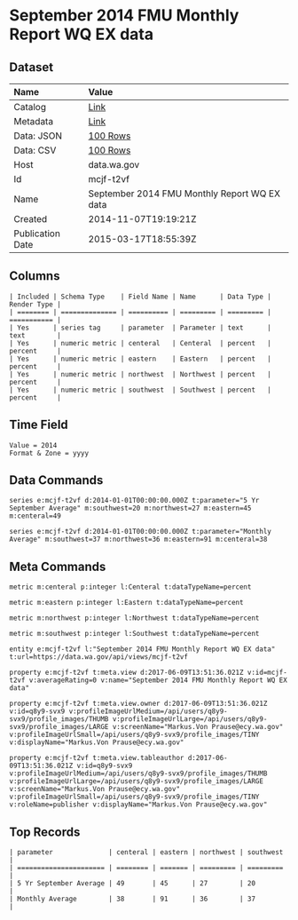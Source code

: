 # September 2014 FMU Monthly Report WQ EX data

## Dataset

| Name | Value |
| :--- | :---- |
| Catalog | [Link](https://catalog.data.gov/dataset/september-2014-fmu-monthly-report-wq-ex-data-c3e7d) |
| Metadata | [Link](https://data.wa.gov/api/views/mcjf-t2vf) |
| Data: JSON | [100 Rows](https://data.wa.gov/api/views/mcjf-t2vf/rows.json?max_rows=100) |
| Data: CSV | [100 Rows](https://data.wa.gov/api/views/mcjf-t2vf/rows.csv?max_rows=100) |
| Host | data.wa.gov |
| Id | mcjf-t2vf |
| Name | September 2014 FMU Monthly Report WQ EX data |
| Created | 2014-11-07T19:19:21Z |
| Publication Date | 2015-03-17T18:55:39Z |

## Columns

```ls
| Included | Schema Type    | Field Name | Name      | Data Type | Render Type |
| ======== | ============== | ========== | ========= | ========= | =========== |
| Yes      | series tag     | parameter  | Parameter | text      | text        |
| Yes      | numeric metric | centeral   | Centeral  | percent   | percent     |
| Yes      | numeric metric | eastern    | Eastern   | percent   | percent     |
| Yes      | numeric metric | northwest  | Northwest | percent   | percent     |
| Yes      | numeric metric | southwest  | Southwest | percent   | percent     |
```

## Time Field

```ls
Value = 2014
Format & Zone = yyyy
```

## Data Commands

```ls
series e:mcjf-t2vf d:2014-01-01T00:00:00.000Z t:parameter="5 Yr September Average" m:southwest=20 m:northwest=27 m:eastern=45 m:centeral=49

series e:mcjf-t2vf d:2014-01-01T00:00:00.000Z t:parameter="Monthly Average" m:southwest=37 m:northwest=36 m:eastern=91 m:centeral=38
```

## Meta Commands

```ls
metric m:centeral p:integer l:Centeral t:dataTypeName=percent

metric m:eastern p:integer l:Eastern t:dataTypeName=percent

metric m:northwest p:integer l:Northwest t:dataTypeName=percent

metric m:southwest p:integer l:Southwest t:dataTypeName=percent

entity e:mcjf-t2vf l:"September 2014 FMU Monthly Report WQ EX data" t:url=https://data.wa.gov/api/views/mcjf-t2vf

property e:mcjf-t2vf t:meta.view d:2017-06-09T13:51:36.021Z v:id=mcjf-t2vf v:averageRating=0 v:name="September 2014 FMU Monthly Report WQ EX data"

property e:mcjf-t2vf t:meta.view.owner d:2017-06-09T13:51:36.021Z v:id=q8y9-svx9 v:profileImageUrlMedium=/api/users/q8y9-svx9/profile_images/THUMB v:profileImageUrlLarge=/api/users/q8y9-svx9/profile_images/LARGE v:screenName="Markus.Von Prause@ecy.wa.gov" v:profileImageUrlSmall=/api/users/q8y9-svx9/profile_images/TINY v:displayName="Markus.Von Prause@ecy.wa.gov"

property e:mcjf-t2vf t:meta.view.tableauthor d:2017-06-09T13:51:36.021Z v:id=q8y9-svx9 v:profileImageUrlMedium=/api/users/q8y9-svx9/profile_images/THUMB v:profileImageUrlLarge=/api/users/q8y9-svx9/profile_images/LARGE v:screenName="Markus.Von Prause@ecy.wa.gov" v:profileImageUrlSmall=/api/users/q8y9-svx9/profile_images/TINY v:roleName=publisher v:displayName="Markus.Von Prause@ecy.wa.gov"
```

## Top Records

```ls
| parameter              | centeral | eastern | northwest | southwest | 
| ====================== | ======== | ======= | ========= | ========= | 
| 5 Yr September Average | 49       | 45      | 27        | 20        | 
| Monthly Average        | 38       | 91      | 36        | 37        | 
```